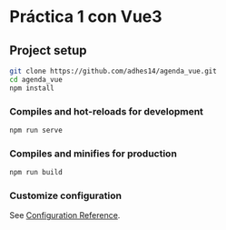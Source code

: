# Práctica 1 con Vue3

## Project setup
```sh
git clone https://github.com/adhes14/agenda_vue.git
cd agenda_vue
npm install
```

### Compiles and hot-reloads for development
```sh
npm run serve
```

### Compiles and minifies for production
```sh
npm run build
```

### Customize configuration
See [Configuration Reference](https://cli.vuejs.org/config/).
